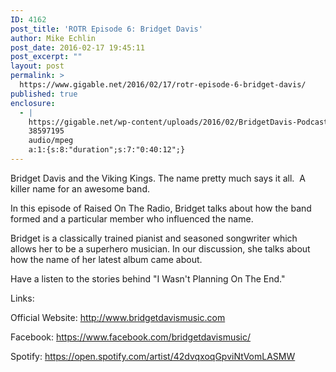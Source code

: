 ```yaml
---
ID: 4162
post_title: 'ROTR Episode 6: Bridget Davis'
author: Mike Echlin
post_date: 2016-02-17 19:45:11
post_excerpt: ""
layout: post
permalink: >
  https://www.gigable.net/2016/02/17/rotr-episode-6-bridget-davis/
published: true
enclosure:
  - |
    https://gigable.net/wp-content/uploads/2016/02/BridgetDavis-Podcast-final.mp3
    38597195
    audio/mpeg
    a:1:{s:8:"duration";s:7:"0:40:12";}
---
```

Bridget Davis and the Viking Kings. The name pretty much says it all.  A killer name for an awesome band.

In this episode of Raised On The Radio, Bridget talks about how the band formed and a particular member who influenced the name.

Bridget is a classically trained pianist and seasoned songwriter which allows her to be a superhero musician. In our discussion, she talks about how the name of her latest album came about.

Have a listen to the stories behind "I Wasn't Planning On The End."

Links:

Official Website: <a href="http://www.bridgetdavismusic.com" target="_blank">http://www.bridgetdavismusic.com</a>

Facebook: <a href="https://www.facebook.com/bridgetdavismusic/" target="_blank">https://www.facebook.com/bridgetdavismusic/</a>

Spotify: <a href="https://open.spotify.com/artist/42dvqxoqGpviNtVomLASMW" target="_blank">https://open.spotify.com/artist/42dvqxoqGpviNtVomLASMW</a>
